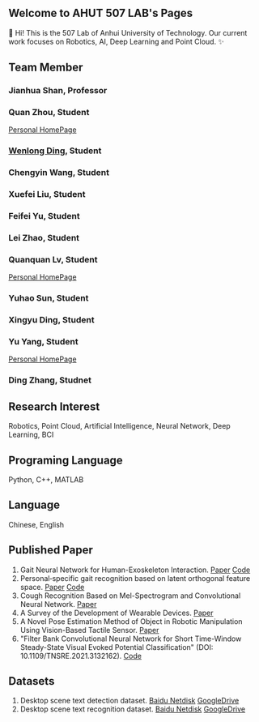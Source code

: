## Welcome to AHUT 507 LAB's Pages



👋 Hi! This is the 507 Lab of Anhui University of Technology.
Our current work focuses on Robotics, AI, Deep Learning and Point Cloud.
✨

## Team Member
### Jianhua Shan, Professor

### Quan Zhou, Student
[Personal HomePage](https://zqforward.github.io/)

### [Wenlong Ding](https://dingwenl.github.io/), Student

### Chengyin Wang, Student

### Xuefei Liu, Student

### Feifei Yu, Student

### Lei Zhao, Student

### Quanquan Lv, Student
[Personal HomePage](https://AzureQQ.github.io/)

### Yuhao Sun, Student

### Xingyu Ding, Student

### Yu Yang, Student
[Personal HomePage](https://yangyu.github.io/)

### Ding Zhang, Studnet

## Research Interest
Robotics, Point Cloud, Artificial Intelligence, Neural Network, Deep Learning, BCI

## Programing Language
Python, C++, MATLAB

## Language
Chinese, English

## Published Paper
1. Gait Neural Network for Human-Exoskeleton Interaction. [Paper](https://www.frontiersin.org/articles/10.3389/fnbot.2020.00058/full) [Code](https://github.com/ZQFORWARD/Gait-Neural-Network)
2. Personal‐specific gait recognition based on latent orthogonal feature space. [Paper](https://ietresearch.onlinelibrary.wiley.com/doi/10.1049/ccs2.12007) [Code](https://github.com/ZQFORWARD/Personal_specific_gait_recognition)
3. Cough Recognition Based on Mel-Spectrogram and Convolutional Neural Network. [Paper](https://www.frontiersin.org/articles/10.3389/frobt.2021.580080/full)
4. A Survey of the Development of Wearable Devices. [Paper](https://ieeexplore.ieee.org/document/9195351)
5. A Novel Pose Estimation Method of Object in Robotic Manipulation Using Vision-Based Tactile Sensor. [Paper](https://link.springer.com/chapter/10.1007%2F978-981-16-2336-3_24)
6. "Filter Bank Convolutional Neural Network for Short Time-Window Steady-State Visual Evoked Potential Classification" (DOI: 10.1109/TNSRE.2021.3132162). [Code](https://github.com/DingWenl/FB-tCNN)

## Datasets
1. Desktop scene text detection dataset. [Baidu Netdisk](https://pan.baidu.com/s/1FjSB43GGQuSt8vUcmYISkg?pwd=lvqq) [GoogleDrive](https://drive.google.com/drive/folders/19yZ9CutST5FBbhmMk3lXG_7bLvh1XXR1?usp=sharing)
2. Desktop scene text recognition dataset. [Baidu Netdisk](https://pan.baidu.com/s/1lzHfaZRCcxX1tLYjGr2P_Q?pwd=lvqq) [GoogleDrive](https://drive.google.com/drive/folders/1CCUa22kobnC8Le4p4sjgqbZaXL31Lcpv?usp=sharing)
